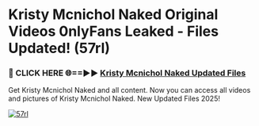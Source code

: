 # Kristy Mcnichol Naked Original Videos 0nlyFans Leaked - Files Updated! (57rl)

<h3>🔴 CLICK HERE 🌐==►► <a href="https://tinyurl.com/yckcrads" rel="nofollow">Kristy Mcnichol Naked Updated Files</a></h3>

Get Kristy Mcnichol Naked and all content. Now you can access all videos and pictures of Kristy Mcnichol Naked. New Updated Files 2025!

[![57rl](https://i.imgur.com/hpKpOFt.gif)](https://tinyurl.com/yckcrads)
